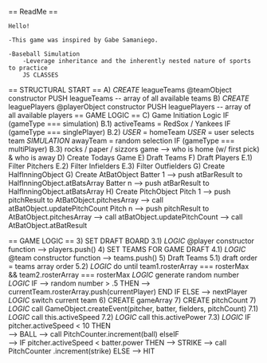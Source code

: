 == ReadMe == 

    Hello! 

    -This game was inspired by Gabe Samaniego.

    -Baseball Simulation 
        -Leverage inheritance and the inherently nested nature of sports to practice
        JS CLASSES

== STRUCTURAL START ==
    A) *CREATE* leagueTeams @teamObject constructor PUSH leagueTeams                -- array of all available teams
    B) *CREATE* leaguePlayers @playerObject constructor PUSH leaguePlayers          -- array of all available players 
== GAME LOGIC ==
    C) Game Initiation Logic
        IF (gameType === simulation)
            B.1) activeTeams = RedSox / Yankees
        IF (gameType === singlePlayer)
            B.2)    *USER* = homeTeam
                    *USER* = user selects team
                    *SIMULATION* awayTeam = random selection
        IF (gameType === multiPlayer)
            B.3)    rocks / paper / sizzors game --> who is home (w/ first pick) & who is away
    D) Create Todays Game
    E) Draft Teams
    F) Draft Players
        E.1) Filter Pitchers
        E.2) Filter Infielders
        E.3) Filter Outfielders
    G) Create HalfInningObject
        G)  Create AtBatObject
            Batter 1 --> push atBarResult to HalfInningObject.atBatsArray
            Batter n --> push atBarResult to HalfInningObject.atBatsArray
                H) Create PitchObject
                    Pitch 1 --> push pitchResult to AtBatObject.pitchesArray
                            --> call atBatObject.updatePitchCount
                    Pitch n --> push pitchResult to AtBatObject.pitchesArray
                            --> call atBatObject.updatePitchCount
                                --> call AtBatObject.atBatResult





== GAME LOGIC ==
    3) SET DRAFT BOARD
        3.1) *LOGIC* @player constructor function --> players.push()
    4) SET TEAMS FOR GAME DRAFT
        4.1) *LOGIC* @team constructor function --> teams.push()
    5) Draft Teams
        5.1) draft order = teams array order 
        5.2) *LOGIC* do until team1.rosterArray === rosterMax && team2.rosterArray === rosterMax
                *LOGIC* generate random number
                *LOGIC*
                    IF --> random number > .5 
                        THEN --> currentTeam.rosterArray.push(currentPlayer)
                            END IF
                        ELSE --> nextPlayer
                *LOGIC* switch current team
    6) CREATE gameArray
    7) CREATE pitchCount
    7) *LOGIC* call GameObject.createEvent(pitcher, batter, fielders, pitchCount)
        7.1) *LOGIC* call this.activeSpeed
        7.2) *LOGIC* call this.activePower
        7.3) *LOGIC*
                IF pitcher.activeSpeed < 10 
                    THEN    
                        --> BALL
                        --> call PitchCounter.increment(ball)
                    elseIF  
                        --> IF pitcher.activeSpeed < batter.power
                                THEN    --> STRIKE
                                        --> call PitchCounter .increment(strike)
                                ELSE    --> HIT
                




